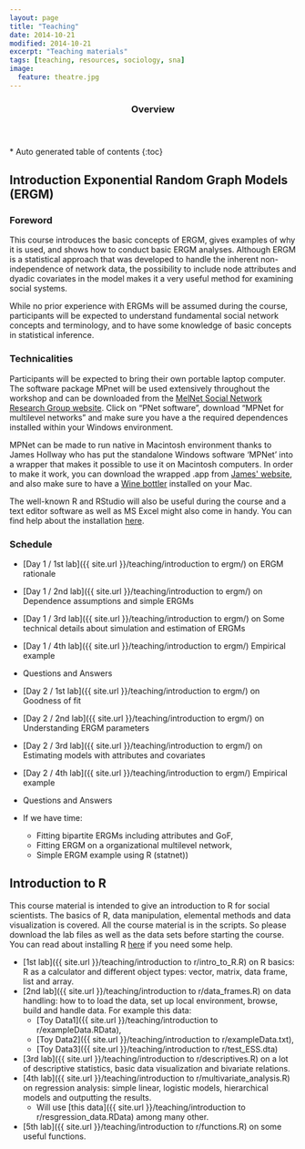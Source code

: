 ```yaml
---
layout: page
title: "Teaching"
date: 2014-10-21
modified: 2014-10-21
excerpt: "Teaching materials"
tags: [teaching, resources, sociology, sna]
image:
  feature: theatre.jpg
---
```

<section id="table-of-contents" class="toc">
  <header>
    <h3>Overview</h3>
  </header>
<div id="drawer" markdown="1">
*  Auto generated table of contents
{:toc}
</div>
</section><!-- /#table-of-contents -->


## Introduction Exponential Random Graph Models (ERGM)

### Foreword

This course introduces the basic concepts of ERGM, gives examples of why it is used, and shows how to conduct basic ERGM analyses. Although ERGM is a statistical approach that was developed to handle the inherent non-independence of network data, the possibility to include node attributes and dyadic covariates in the model makes it a very useful method for examining social systems.

While no prior experience with ERGMs will be assumed during the course, participants will be expected to understand fundamental social network concepts and terminology, and to have some knowledge of basic concepts in statistical inference.

### Technicalities

Participants will be expected to bring their own portable laptop computer. The software package MPnet will be used extensively throughout the workshop and can be downloaded from the [MelNet Social Network Research Group website](http://www.swinburne.edu.au/fbl/research/transformative-innovation/our-research/MelNet-social-network-group/). Click on “PNet software”, download “MPNet for multilevel networks” and make sure you have a the required dependences installed within your Windows environment.

MPNet can be made to run native in Macintosh environment thanks to James Hollway who has put the standalone Windows software ‘MPNet’ into a wrapper that makes it possible to use it on Macintosh computers. In order to make it work, you can download the wrapped .app from [James' website](http://www.jameshollway.com/mpnet-for-mac/mpnet/), and also make sure to have a [Wine bottler](https://wiki.winehq.org/MacOSX) installed on your Mac.

The well-known R and RStudio will also be useful during the course and a text editor software as well as MS Excel might also come in handy. You can find help about the installation  [here](http://balintneray.github.io/install-R/).

### Schedule

- [Day 1 / 1st lab]({{ site.url }}/teaching/introduction to ergm/) on ERGM rationale
- [Day 1 / 2nd lab]({{ site.url }}/teaching/introduction to ergm/) on Dependence assumptions and simple ERGMs
- [Day 1 / 3rd lab]({{ site.url }}/teaching/introduction to ergm/) on Some technical details about simulation and estimation of ERGMs
- [Day 1 / 4th lab]({{ site.url }}/teaching/introduction to ergm/) Empirical example
- Questions and Answers

- [Day 2 / 1st lab]({{ site.url }}/teaching/introduction to ergm/) on Goodness of fit
- [Day 2 / 2nd lab]({{ site.url }}/teaching/introduction to ergm/) on Understanding ERGM parameters
- [Day 2 / 3rd lab]({{ site.url }}/teaching/introduction to ergm/) on Estimating models with attributes and covariates
- [Day 2 / 4th lab]({{ site.url }}/teaching/introduction to ergm/) Empirical example
- Questions and Answers
- If we have time:
  - Fitting bipartite ERGMs including attributes and GoF,
  - Fitting ERGM on a organizational multilevel network,
  - Simple ERGM example using R (statnet))

## Introduction to R

This course material is intended to give an introduction to R for social scientists. The basics of R, data manipulation, elemental methods and data visualization is covered. All the course material is in the scripts. So please download the lab files as well as the data sets before starting the course. You can read about installing R [here](http://balintneray.github.io/install-R/) if you need some help.

- [1st lab]({{ site.url }}/teaching/introduction to r/intro_to_R.R) on R basics: R as a calculator and different object types: vector, matrix, data frame, list and array.
- [2nd lab]({{ site.url }}/teaching/introduction to r/data_frames.R) on data handling: how to to load the data, set up local environment, browse, build and handle data. For example this data:
  - [Toy Data1]({{ site.url }}/teaching/introduction to r/exampleData.RData),
  - [Toy Data2]({{ site.url }}/teaching/introduction to r/exampleData.txt),
  - [Toy Data3]({{ site.url }}/teaching/introduction to r/test_ESS.dta)
- [3rd lab]({{ site.url }}/teaching/introduction to r/descriptives.R) on a lot of descriptive statistics, basic data visualization and bivariate relations.
- [4th lab]({{ site.url }}/teaching/introduction to r/multivariate_analysis.R) on regression analysis: simple linear, logistic models, hierarchical models and outputting the results.
  - Will use [this data]({{ site.url }}/teaching/introduction to r/resgression_data.RData) among many other.
- [5th lab]({{ site.url }}/teaching/introduction to r/functions.R) on some useful functions.
